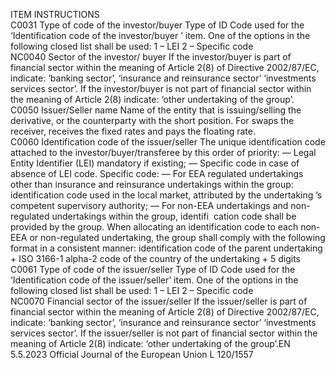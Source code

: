  
ITEM  INSTRUCTIONS  
C0031  Type of code of the 
investor/buyer  Type of ID Code used for the ‘Identification code of the investor/buyer ’ item. One of the 
options in the following closed list shall be used: 
1 – LEI 
2 – Specific code  
NC0040  Sector of the investor/ 
buyer  If the investor/buyer is part of financial sector within the meaning of Article 2(8) of Directive 
2002/87/EC, indicate: ‘banking sector’, ‘insurance and reinsurance sector’ ‘investments services 
sector’. 
If the investor/buyer is not part of financial sector within the meaning of Article 2(8) 
indicate: ‘other undertaking of the group’.  
C0050  Issuer/Seller name  Name of the entity that is issuing/selling the derivative, or the counterparty with the short 
position. For swaps the receiver, receives the fixed rates and pays the floating rate.  
C0060  Identification code of the 
issuer/seller  The unique identification code attached to the investor/buyer/transferee by this order of 
priority: 
— Legal Entity Identifier (LEI) mandatory if existing; 
— Specific code in case of absence of LEI code. 
Specific code: 
— For EEA regulated undertakings other than insurance and reinsurance undertakings within 
the group: identification code used in the local market, attributed by the undertaking ’s 
competent supervisory authority; 
— For non-EEA undertakings and non-regulated undertakings within the group, identifi ­
cation code shall be provided by the group. 
When allocating an identification code to each non-EEA or non-regulated undertaking, the 
group shall comply with the following format in a consistent manner: identification code of 
the parent undertaking + ISO 3166-1 alpha-2 code of the country of the undertaking + 5 
digits  
C0061  Type of code of the 
issuer/seller  Type of ID Code used for the ‘Identification code of the issuer/seller’ item. One of the options 
in the following closed list shall be used: 
1 – LEI 
2 – Specific code  
NC0070  Financial sector of the 
issuer/seller  If the issuer/seller is part of financial sector within the meaning of Article 2(8) of Directive 
2002/87/EC, indicate: ‘banking sector’, ‘insurance and reinsurance sector’ ‘investments services 
sector’. 
If the issuer/seller is not part of financial sector within the meaning of Article 2(8) indicate: 
‘other undertaking of the group’.EN  5.5.2023 Official Journal of the European Union L 120/1557